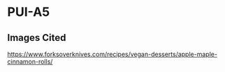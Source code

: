 # PUI-A5

## Images Cited
https://www.forksoverknives.com/recipes/vegan-desserts/apple-maple-cinnamon-rolls/
